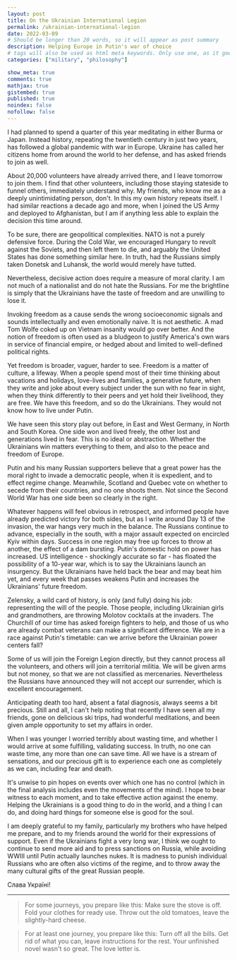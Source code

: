 ```yaml
---
layout: post
title: On the Ukrainian International Legion
permalink: /ukrainian-international-legion
date: 2022-03-09
# Should be longer than 20 words, so it will appear as post summary
description: Helping Europe in Putin's war of choice
# tags will also be used as html meta keywords. Only use one, as it goes in the URL
categories: ["military", "philosophy"]

show_meta: true
comments: true
mathjax: true
gistembed: true
published: true
noindex: false
nofollow: false
---
```


I had planned to spend a quarter of this year meditating in either Burma or Japan. Instead history, repeating the twentieth century in just two years, has followed a global pandemic with war in Europe. Ukraine has called her citizens home from around the world to her defense, and has asked friends to join as well.

About 20,000 volunteers have already arrived there, and I leave tomorrow to join them. I find that other volunteers, including those staying stateside to funnel others, immediately understand why. My friends, who know me as a deeply unintimidating person, don't. In this my own history repeats itself. I had similar reactions a decade ago and more, when I joined the US Army and deployed to Afghanistan, but I am if anything less able to explain the decision this time around.

To be sure, there are geopolitical complexities. NATO is not a purely defensive force. During the Cold War, we encouraged Hungary to revolt against the Soviets, and then left them to die, and arguably the United States has done something similar here. In truth, had the Russians simply taken Donetsk and Luhansk, the world would merely have tutted.

Nevertheless, decisive action does require a measure of moral clarity. I am not much of a nationalist and do not hate the Russians. For me the brightline is simply that the Ukrainians have the taste of freedom and are unwilling to lose it.

Invoking freedom as a cause sends the wrong socioeconomic signals and sounds intellectually and even emotionally naive. It is not aesthetic. A mad Tom Wolfe coked up on Vietnam insanity would go over better. And the notion of freedom is often used as a bludgeon to justify America's own wars in service of financial empire, or hedged about and limited to well-defined political rights.

Yet freedom is broader, vaguer, harder to see. Freedom is a matter of culture, a lifeway. When a people spend most of their time thinking about vacations and holidays, love-lives and families, a generative future, when they write and joke about every subject under the sun with no fear in sight, when they think differently to their peers and yet hold their livelihood, they are free. We have this freedom, and so do the Ukrainians. They would not know how to live under Putin. 

We have seen this story play out before, in East and West Germany, in North and South Korea. One side won and lived freely, the other lost and generations lived in fear. This is no ideal or abstraction. Whether the Ukrainians win matters everything to them, and also to the peace and freedom of Europe.

Putin and his many Russian supporters believe that a great power has the moral right to invade a democratic people, when it is expedient, and to effect regime change. Meanwhile, Scotland and Quebec vote on whether to secede from their countries, and no one shoots them. Not since the Second World War has one side been so clearly in the right.

Whatever happens will feel obvious in retrospect, and informed people have already predicted victory for both sides, but as I write around Day 13 of the invasion, the war hangs very much in the balance. The Russians continue to advance, especially in the south, with a major assault expected on encircled Kyiv within days. Success in one region may free up forces to throw at another, the effect of a dam bursting. Putin's domestic hold on power has increased. US intelligence - shockingly accurate so far - has floated the possibility of a 10-year war, which is to say the Ukrainians launch an insurgency. But the Ukrainians have held back the bear and may beat him yet, and every week that passes weakens Putin and increases the Ukrainians' future freedom.

Zelensky, a wild card of history, is only (and fully) doing his job: representing the will of the people. Those people, including Ukrainian girls and grandmothers, are throwing Molotov cocktails at the invaders. The Churchill of our time has asked foreign fighters to help, and those of us who are already combat veterans can make a significant difference. We are in a race against Putin's timetable: can we arrive before the Ukrainian power centers fall?

Some of us will join the Foreign Legion directly, but they cannot process all the volunteers, and others will join a territorial militia. We will be given arms but not money, so that we are not classified as mercenaries. Nevertheless the Russians have announced they will not accept our surrender, which is excellent encouragement.

Anticipating death too hard, absent a fatal diagnosis, always seems a bit precious. Still and all, I can't help noting that recently I have seen all my friends, gone on delicious ski trips, had wonderful meditations, and been given ample opportunity to set my affairs in order.

When I was younger I worried terribly about wasting time, and whether I would arrive at some fulfilling, validating success. In truth, no one can waste time, any more than one can save time. All we have is a stream of sensations, and our precious gift is to experience each one as completely as we can, including fear and death.

It's unwise to pin hopes on events over which one has no control (which in the final analysis includes even the movements of the mind). I hope to bear witness to each moment, and to take effective action against the enemy. Helping the Ukrainians is a good thing to do in the world, and a thing I can do, and doing hard things for someone else is good for the soul.

I am deeply grateful to my family, particularly my brothers who have helped me prepare, and to my friends around the world for their expressions of support. Even if the Ukrainians fight a very long war, I think we ought to continue to send more aid and to press sanctions on Russia, while avoiding WWIII until Putin actually launches nukes. It is madness to punish individual Russians who are often also victims of the regime, and to throw away the many cultural gifts of the great Russian people.

Слава Україні!

---------------------------------------------------------
> For some journeys, you prepare like this: 
Make sure the stove is off.
Fold your clothes for ready use.
Throw out the old tomatoes, leave the slightly-hard cheese.

> For at least one journey, you prepare like this:
Turn off all the bills.
Get rid of what you can, leave instructions for the rest.
Your unfinished novel wasn't so great. The love letter is.
